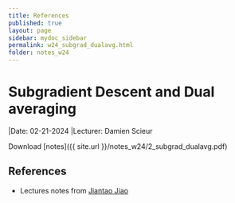 ```yaml
---
title: References
published: true
layout: page
sidebar: mydoc_sidebar
permalink: w24_subgrad_dualavg.html
folder: notes_w24
---
```


# Subgradient Descent and Dual averaging 
|Date: 02-21-2024
|Lecturer: Damien Scieur

Download [notes]({{ site.url }}/notes_w24/2_subgrad_dualavg.pdf)

## References
- Lectures notes from [Jiantao Jiao](https://people.eecs.berkeley.edu/~jiantao/227c2022spring/scribe/227C_Lecture_04.pdf)